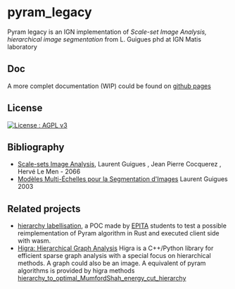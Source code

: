 # pyram_legacy

Pyram legacy is an IGN implementation of *Scale-set Image Analysis, hierarchical image segmentation* from L. Guigues phd at IGN Matis laboratory 

## Doc
A more complet documentation (WIP) could be found on [github pages](https://ignf.github.io/pyram_legacy/intro.html)

## License
[![License : AGPL v3](https://img.shields.io/badge/license-AGPL3-blue.svg)](https://github.com/IGNF/pyram_legacy/blob/master/LICENSE)

## Bibliography

- [Scale-sets Image Analysis](https://hal.science/hal-00705364/),  Laurent Guigues , Jean Pierre Cocquerez , Hervé Le Men - 2066
- [Modèles Multi-Échelles pour la Segmentation d'Images](http://recherche.ign.fr/labos/matis/pdf/theses/these_guigues.pdf) Laurent Guigues 2003

## Related projects
- [hierarchy labellisation](https://github.com/IGNF/hierarchy_labellisation), a POC made by [EPITA](https://www.epita.fr/en/) students to test a possible reimplementation of Pyram algorithm in Rust and executed client side with wasm.
- [Higra: Hierarchical Graph Analysis](https://github.com/higra/Higra) Higra is a C++/Python library for efficient sparse graph analysis with a special focus on hierarchical methods. A graph could also be an image. A equivalent of pyram algorithms is provided by higra methods [hierarchy_to_optimal_MumfordShah_energy_cut_hierarchy](https://higra.readthedocs.io/en/stable/python/tree_energy_optimization.html#higra.hierarchy_to_optimal_MumfordShah_energy_cut_hierarchy)